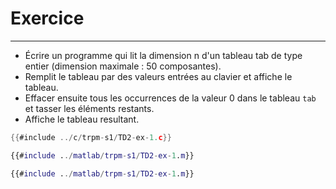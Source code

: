 # Exercice
-----------

- Écrire un programme qui lit la dimension n d'un tableau tab de type entier (dimension maximale : 50 composantes).
- Remplit le tableau par des valeurs entrées au clavier et affiche le tableau.
- Effacer ensuite tous les occurrences de la valeur 0 dans le tableau `tab` et tasser les éléments restants.
- Affiche le tableau resultant.


<div class="tabbed-blocks">


```c
{{#include ../c/trpm-s1/TD2-ex-1.c}}
```

```matlab
{{#include ../matlab/trpm-s1/TD2-ex-1.m}}
```

```matlab
{{#include ../matlab/trpm-s1/TD2-ex-1.m}}
```

</div>
